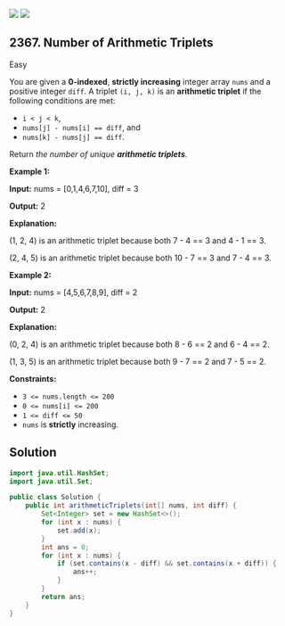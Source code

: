 [![](https://img.shields.io/github/stars/javadev/LeetCode-in-Java?label=Stars&style=flat-square)](https://github.com/javadev/LeetCode-in-Java)
[![](https://img.shields.io/github/forks/javadev/LeetCode-in-Java?label=Fork%20me%20on%20GitHub%20&style=flat-square)](https://github.com/javadev/LeetCode-in-Java/fork)

## 2367\. Number of Arithmetic Triplets

Easy

You are given a **0-indexed**, **strictly increasing** integer array `nums` and a positive integer `diff`. A triplet `(i, j, k)` is an **arithmetic triplet** if the following conditions are met:

*   `i < j < k`,
*   `nums[j] - nums[i] == diff`, and
*   `nums[k] - nums[j] == diff`.

Return _the number of unique **arithmetic triplets**._

**Example 1:**

**Input:** nums = [0,1,4,6,7,10], diff = 3

**Output:** 2

**Explanation:** 

(1, 2, 4) is an arithmetic triplet because both 7 - 4 == 3 and 4 - 1 == 3. 

(2, 4, 5) is an arithmetic triplet because both 10 - 7 == 3 and 7 - 4 == 3.

**Example 2:**

**Input:** nums = [4,5,6,7,8,9], diff = 2

**Output:** 2

**Explanation:** 

(0, 2, 4) is an arithmetic triplet because both 8 - 6 == 2 and 6 - 4 == 2. 

(1, 3, 5) is an arithmetic triplet because both 9 - 7 == 2 and 7 - 5 == 2.

**Constraints:**

*   `3 <= nums.length <= 200`
*   `0 <= nums[i] <= 200`
*   `1 <= diff <= 50`
*   `nums` is **strictly** increasing.

## Solution

```java
import java.util.HashSet;
import java.util.Set;

public class Solution {
    public int arithmeticTriplets(int[] nums, int diff) {
        Set<Integer> set = new HashSet<>();
        for (int x : nums) {
            set.add(x);
        }
        int ans = 0;
        for (int x : nums) {
            if (set.contains(x - diff) && set.contains(x + diff)) {
                ans++;
            }
        }
        return ans;
    }
}
```